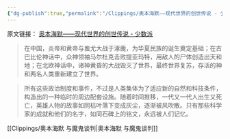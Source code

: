 ```yaml
---
{"dg-publish":true,"permalink":"/Clippings/奥本海默——现代世界的创世传说 - 少数派/"}
---
```



原文链接： [奥本海默——现代世界的创世传说 - 少数派](https://sspai.com/post/82718)

> 在中国，炎帝和黄帝与蚩尤大战于涿鹿，为华夏民族的诞生奠定基础；在古巴比伦神话中，众神领袖马尔杜克击败提亚玛特，用敌人的尸体创造出天和地；在北欧神话中，诸神黄昏的大战毁灭了世界，最终世界复苏，存活的神和两名人类重新建立了世界。

> 所有这些政治制度和事件，不过是人类集体为了适应新的自然和科技条件，构造出的一种临时的周边配套设施。随着时间推移，一代又一代人出生又死亡，英雄人物的故事如同枯叶落下变成灰尘，逐渐被风吹散。只有那些科学家的成就和他们的名字，如同石碑上的铭文，永远被人们记忆。

[[Clippings/奥本海默 与魔鬼谈判\|奥本海默 与魔鬼谈判]]
